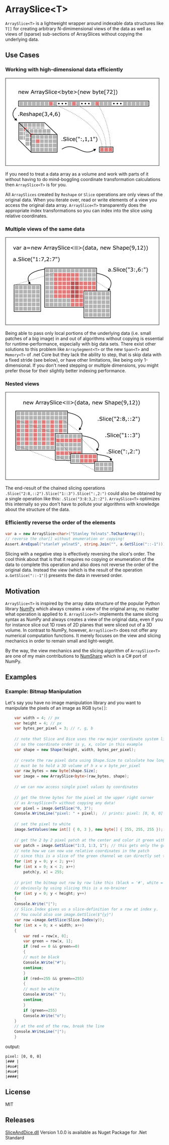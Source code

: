 # ArraySlice&lt;T&gt;

<code>ArraySlice&lt;T&gt;</code> is a lightweight wrapper around indexable data structures like <code>T[]</code> for creating arbitrary N-dimimensional views of the data as well as views of (sparse) sub-sections of ArraySlices without copying the underlying data.

## Use Cases

### Working with high-dimensional data efficiently

![Reshape and Slice](doc/images/reshape_and_slice_v3.png)

If you need to treat a data array as a volume and work with parts of it without having to do mind-boggling coordinate transformation calculations then <code>ArraySlice&lt;T&gt;</code> is for you.

All <code>ArraySlices</code> created by <code>Reshape</code> or <code>Slice</code> operations are only views of the original data. When you iterate over, read or write elements of a view you access the original data array. <code>ArraySlice&lt;T&gt;</code> transparently does the appropriate index transformations so you can index into the slice using relative coordinates.

### Multiple views of the same data

![Multiple Views](doc/images/multiple_views.png)

Being able to pass only local portions of the underlying data (i.e. small patches of a big image) in and out of algorithms without copying is essential for runtime-performance, especially with big data sets. There exist other solutions to this problem like <code>ArraySegment&lt;T&gt;</code> or the new <code>Span&lt;T&gt;</code> and <code>Memory&lt;T&gt;</code> of .net Core but they lack the ability to step, that is skip data with a fixed stride (see below), or have other limitations, like being only 1-dimensional. If you don't need stepping or multiple dimensions, you might prefer those for their slightly better indexing performance.

### Nested views

![Nested Views](doc/images/repeated_slicing.png)

The end-result of the chained slicing operations <code>.Slice("2:8,::2").Slice("1::3").Slice(":,2:")</code> could also be obtained by a single operation like this: <code>.Slice("3:8:3,2::2")</code>. <code>ArraySlice&lt;T&gt;</code> optimizes this internally so you don't have to pollute your algorithms with knowledge about the structure of the data. 

### Efficiently reverse the order of the elements

```csharp
var a = new ArraySlice<char>("Stanley Yelnats".ToCharArray());
// reverse the char[] without enumeration or copying! 
Assert.AreEqual("stanleY yelnatS", string.Join("", a.GetSlice("::-1")));
```

Slicing with a negative step is effectively reversing the slice's order. The cool think about that is that it requires no copying or enumeration of the data to complete this operation and also does not reverse the order of the original data. Instead the view (which is the result of the operation <code> a.GetSlice("::-1")</code>) presents the data in reversed order.

## Motivation

<code>ArraySlice&lt;T&gt;</code> is inspired by the array data structure of the popular Python library [NumPy](https://www.numpy.org/) which always creates a view of the original array, no matter what operation is applied to it. <code>ArraySlice&lt;T&gt;</code> implements the same slicing syntax as NumPy and always creates a view of the original data, even if you for instance slice out 1D rows of 2D planes that were sliced out of a 3D volume. In contrast to NumPy, however, <code>ArraySlice&lt;T&gt;</code> does not offer any numerical computation functions. It merely focuses on the view and slicing mechanics in order to remain small and light-weight. 

By the way, the view mechanics and the slicing algorithm of <code>ArraySlice&lt;T&gt;</code> are one of my main contributions to [NumSharp](https://github.com/SciSharp/NumSharp) which is a C# port of NumPy.

## Examples

### Example: Bitmap Manipulation
Let's say you have no image manipulation library and you want to manipulate the pixels of an image as RGB <code>byte[]</code>:

```csharp
    var width = 4; // px
    var height = 4; // px
    var bytes_per_pixel = 3; // r, g, b

    // note that Slice and Dice uses the row major coordinate system like numpy
    // so the coordinate order is y, x, color in this example
    var shape = new Shape(height, width, bytes_per_pixel);

    // create the raw pixel data using Shape.Size to calculate how long the array 
    // must be to hold a 3D volume of h x w x byte_per_pixel
    var raw_bytes = new byte[shape.Size];
    var image = new ArraySlice<byte>(raw_bytes, shape);

    // we can now access single pixel values by coordinates

    // get the three bytes for the pixel at the upper right corner 
    // as ArraySlice<T> without copying any data!
    var pixel = image.GetSlice("0, 3");
    Console.WriteLine("pixel: " + pixel);  // prints: pixel: [0, 0, 0]

    // set the pixel to white
    image.SetValues(new int[] { 0, 3 }, new byte[] { 255, 255, 255 });

    // get the 2 by 2 pixel patch at the center and color it green without copying any data:
    var patch = image.GetSlice("1:3, 1:3, 1"); // this gets only the green channel 
    // note how we can now use relative coordinates in the patch
    // since this is a slice of the green channel we can directly set the green byte at location (y,x)
    for (int y = 0; y < 2; y++)
	for (int x = 0; x < 2; x++)
	    patch[y, x] = 255; 

    // print the bitmap out row by row like this (black = '#', white = ' ', green= 'o')
    // obviously by using slicing this is a no-brainer
    for (int y = 0; y < height; y++)
    {
	Console.Write("|");
	// Slice.Index gives us a slice-definition for a row at index y. 
	// You could also use image.GetSlice($"{y}")
	var row =image.GetSlice(Slice.Index(y));
	for (int x = 0; x < width; x++)
	{
	    var red = row[x, 0];
	    var green = row[x, 1];
	    if (red == 0 && green==0)
	    {
		// must be black
		Console.Write("#");
		continue;
	    }
	    if (red==255 && green==255)
	    {
		// must be white
		Console.Write(" ");
		continue;
	    }
	    if (green==255)
		Console.Write("o");
	}
	// at the end of the row, break the line
	Console.WriteLine("|");
    }
```

output:

```text
pixel: [0, 0, 0]
|### |
|#oo#|
|#oo#|
|####|
```

## License

MIT

## Releases

[SliceAndDice.dll](https://www.nuget.org/packages/SliceAndDice/1.0.0) Version 1.0.0 is available as Nuget Package for .Net Standard

